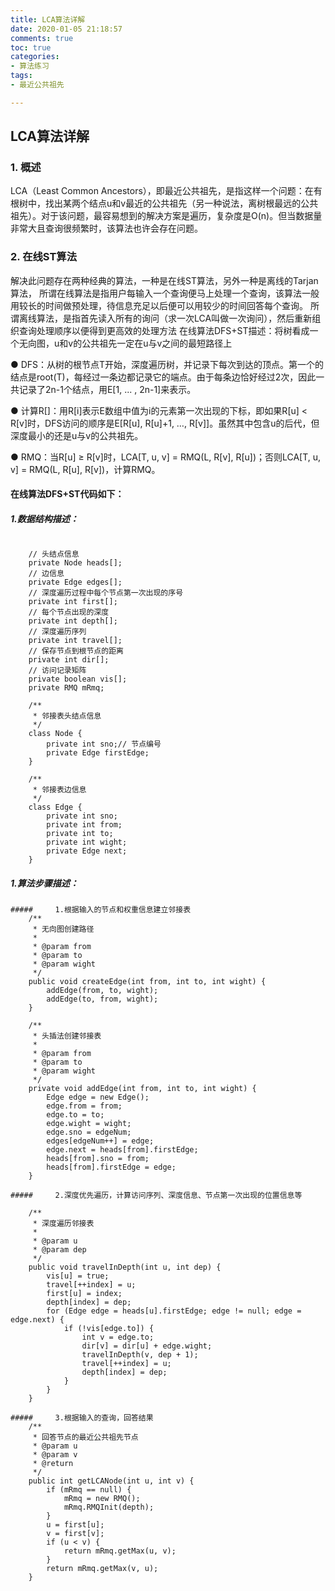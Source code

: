 ```yaml
---
title: LCA算法详解
date: 2020-01-05 21:18:57
comments: true
toc: true
categories:
- 算法练习
tags: 
- 最近公共祖先

---
```

##  LCA算法详解
### 1. 概述
LCA（Least Common Ancestors），即最近公共祖先，是指这样一个问题：在有根树中，找出某两个结点u和v最近的公共祖先（另一种说法，离树根最远的公共祖先）。对于该问题，最容易想到的解决方案是遍历，复杂度是O(n)。但当数据量非常大且查询很频繁时，该算法也许会存在问题。
### 2. 在线ST算法
解决此问题存在两种经典的算法，一种是在线ST算法，另外一种是离线的Tarjan算法，
所谓在线算法是指用户每输入一个查询便马上处理一个查询，该算法一般用较长的时间做预处理，待信息充足以后便可以用较少的时间回答每个查询。
所谓离线算法，是指首先读入所有的询问（求一次LCA叫做一次询问），然后重新组织查询处理顺序以便得到更高效的处理方法
在线算法DFS+ST描述：将树看成一个无向图，u和v的公共祖先一定在u与v之间的最短路径上

  ● DFS：从树的根节点T开始，深度遍历树，并记录下每次到达的顶点。第一个的结点是root(T)，每经过一条边都记录它的端点。由于每条边恰好经过2次，因此一共记录了2n-1个结点，用E[1, ... , 2n-1]来表示。
  
  ● 计算R[]：用R[i]表示E数组中值为i的元素第一次出现的下标，即如果R[u] < R[v]时，DFS访问的顺序是E[R[u], R[u]+1, …, R[v]]。虽然其中包含u的后代，但深度最小的还是u与v的公共祖先。
  
  ● RMQ：当R[u] ≥ R[v]时，LCA[T, u, v] = RMQ(L, R[v], R[u])；否则LCA[T, u, v] = RMQ(L, R[u], R[v])，计算RMQ。

#### 在线算法DFS+ST代码如下：

##### 1.数据结构描述：
```
    
    // 头结点信息
	private Node heads[];
	// 边信息
	private Edge edges[];
	// 深度遍历过程中每个节点第一次出现的序号
	private int first[];
	// 每个节点出现的深度
	private int depth[];
	// 深度遍历序列
	private int travel[];
	// 保存节点到根节点的距离
	private int dir[];
	// 访问记录矩阵
	private boolean vis[];
	private RMQ mRmq;

	/**
	 * 邻接表头结点信息
	 */
	class Node {
		private int sno;// 节点编号
		private Edge firstEdge;
	}

	/**
	 * 邻接表边信息
	 */
	class Edge {
		private int sno;
		private int from;
		private int to;
		private int wight;
		private Edge next;
	}

```
##### 1.算法步骤描述：

```
#####     1.根据输入的节点和权重信息建立邻接表
    /**
	 * 无向图创建路径
	 * 
	 * @param from
	 * @param to
	 * @param wight
	 */
	public void createEdge(int from, int to, int wight) {
		addEdge(from, to, wight);
		addEdge(to, from, wight);
	}

	/**
	 * 头插法创建邻接表
	 * 
	 * @param from
	 * @param to
	 * @param wight
	 */
	private void addEdge(int from, int to, int wight) {
		Edge edge = new Edge();
		edge.from = from;
		edge.to = to;
		edge.wight = wight;
		edge.sno = edgeNum;
		edges[edgeNum++] = edge;
		edge.next = heads[from].firstEdge;
		heads[from].sno = from;
		heads[from].firstEdge = edge;
	}
	
#####     2.深度优先遍历，计算访问序列、深度信息、节点第一次出现的位置信息等
    
    /**
	 * 深度遍历邻接表
	 * 
	 * @param u
	 * @param dep
	 */
	public void travelInDepth(int u, int dep) {
		vis[u] = true;
		travel[++index] = u;
		first[u] = index;
		depth[index] = dep;
		for (Edge edge = heads[u].firstEdge; edge != null; edge = edge.next) {
			if (!vis[edge.to]) {
				int v = edge.to;
				dir[v] = dir[u] + edge.wight;
				travelInDepth(v, dep + 1);
				travel[++index] = u;
				depth[index] = dep;
			}
		}
	}
	
#####     3.根据输入的查询，回答结果
    /**
	 * 回答节点的最近公共祖先节点
	 * @param u
	 * @param v
	 * @return
	 */
	public int getLCANode(int u, int v) {
		if (mRmq == null) {
			mRmq = new RMQ();
			mRmq.RMQInit(depth);
		}
		u = first[u];
		v = first[v];
		if (u < v) {
			return mRmq.getMax(u, v);
		}
		return mRmq.getMax(v, u);
	}


```